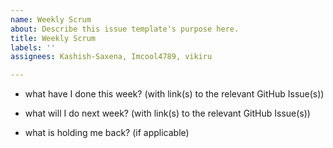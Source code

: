 ```yaml
---
name: Weekly Scrum
about: Describe this issue template's purpose here.
title: Weekly Scrum
labels: ''
assignees: Kashish-Saxena, Imcool4789, vikiru

---
```


- what have I done this week? (with link(s) to the relevant GitHub Issue(s))

- what will I do next week? (with link(s) to the relevant GitHub Issue(s))

- what is holding me back? (if applicable)
